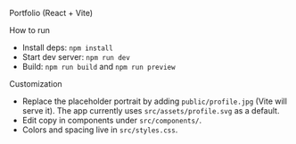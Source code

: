 Portfolio (React + Vite)

How to run

- Install deps: `npm install`
- Start dev server: `npm run dev`
- Build: `npm run build` and `npm run preview`

Customization

- Replace the placeholder portrait by adding `public/profile.jpg` (Vite will serve it). The app currently uses `src/assets/profile.svg` as a default.
- Edit copy in components under `src/components/`.
- Colors and spacing live in `src/styles.css`.

